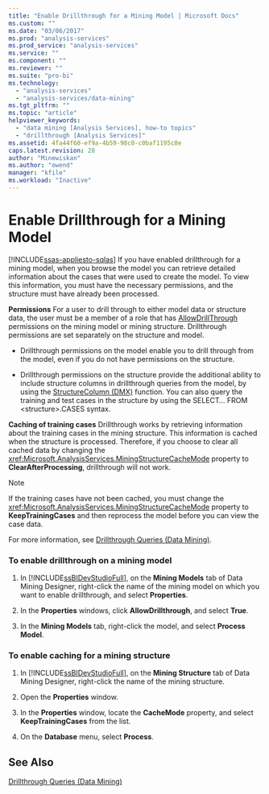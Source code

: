 ```yaml
---
title: "Enable Drillthrough for a Mining Model | Microsoft Docs"
ms.custom: ""
ms.date: "03/06/2017"
ms.prod: "analysis-services"
ms.prod_service: "analysis-services"
ms.service: ""
ms.component: ""
ms.reviewer: ""
ms.suite: "pro-bi"
ms.technology: 
  - "analysis-services"
  - "analysis-services/data-mining"
ms.tgt_pltfrm: ""
ms.topic: "article"
helpviewer_keywords: 
  - "data mining [Analysis Services], how-to topics"
  - "drillthrough [Analysis Services]"
ms.assetid: 4fa44f60-ef9a-4b59-98c0-c0baf1195c8e
caps.latest.revision: 28
author: "Minewiskan"
ms.author: "owend"
manager: "kfile"
ms.workload: "Inactive"
---
```

# Enable Drillthrough for a Mining Model
[!INCLUDE[ssas-appliesto-sqlas](../../includes/ssas-appliesto-sqlas.md)]
  If you have enabled drillthrough for a mining model, when you browse the model you can retrieve detailed information about the cases that were used to create the model. To view this information, you must have the necessary permissions, and the structure must have already been processed.  
  
 **Permissions** For a user to drill through to either model data or structure data, the user must be a member of a role that has [AllowDrillThrough](../../analysis-services/scripting/properties/allowdrillthrough-element-assl.md) permissions on the mining model or mining structure. Drillthrough permissions are set separately on the structure and model.  
  
-   Drillthrough permissions on the model enable you to drill through from the model, even if you do not have permissions on the structure.  
  
-   Drillthrough permissions on the structure provide the additional ability to include structure columns in drillthrough queries from the model, by using the [StructureColumn &#40;DMX&#41;](../../dmx/structurecolumn-dmx.md) function. You can also query the training and test cases in the structure by using the SELECT… FROM \<structure>.CASES syntax.  
  
 **Caching of training cases** Drillthrough works by retrieving information about the training cases in the mining structure. This information is cached when the structure is processed. Therefore, if you choose to clear all cached data by changing the <xref:Microsoft.AnalysisServices.MiningStructureCacheMode> property to **ClearAfterProcessing**, drillthrough will not work.  
  
> [!NOTE]  
>  If the training cases have not been cached, you must change the <xref:Microsoft.AnalysisServices.MiningStructureCacheMode> property to **KeepTrainingCases** and then reprocess the model before you can view the case data.  
  
 For more information, see [Drillthrough Queries &#40;Data Mining&#41;](../../analysis-services/data-mining/drillthrough-queries-data-mining.md).  
  
### To enable drillthrough on a mining model  
  
1.  In [!INCLUDE[ssBIDevStudioFull](../../includes/ssbidevstudiofull-md.md)], on the **Mining Models** tab of Data Mining Designer, right-click the name of the mining model on which you want to enable drillthrough, and select **Properties**.  
  
2.  In the **Properties** windows, click **AllowDrillthrough**, and select **True**.  
  
3.  In the **Mining Models** tab, right-click the model, and select **Process Model**.  
  
### To enable caching for a mining structure  
  
1.  In [!INCLUDE[ssBIDevStudioFull](../../includes/ssbidevstudiofull-md.md)], on the **Mining Structure** tab of Data Mining Designer, right-click the name of the mining structure.  
  
2.  Open the **Properties** window.  
  
3.  In the **Properties** window, locate the **CacheMode** property, and select **KeepTrainingCases** from the list.  
  
4.  On the **Database** menu, select **Process**.  
  
## See Also  
 [Drillthrough Queries &#40;Data Mining&#41;](../../analysis-services/data-mining/drillthrough-queries-data-mining.md)  
  
  
